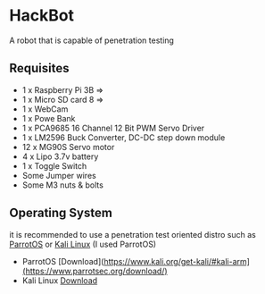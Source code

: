 # HackBot
A robot that is capable of penetration testing

## Requisites
- 1 x Raspberry Pi 3B =>
- 1 x Micro SD card 8 =>
- 1 x WebCam
- 1 x Powe Bank
- 1 x PCA9685 16 Channel 12 Bit PWM Servo Driver
- 1 x LM2596 Buck Converter, DC-DC step down module
- 12 x MG90S Servo motor
- 4 x Lipo 3.7v battery
- 1 x Toggle Switch
- Some Jumper wires
- Some M3 nuts & bolts

## Operating System
it is recommended to use a penetration test oriented distro such as [ParrotOS](https://www.parrotsec.org/) or [Kali Linux](https://www.kali.org/) (I used ParrotOS)

- ParrotOS [Download](https://www.kali.org/get-kali/#kali-arm](https://www.parrotsec.org/download/)
- Kali Linux [Download](https://www.kali.org/get-kali/#kali-arm)
